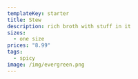 ```yaml
---
templateKey: starter
title: Stew
description: rich broth with stuff in it
sizes:
  - one size
prices: "8.99"
tags:
  - spicy
image: /img/evergreen.png
---
```

